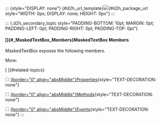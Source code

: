 ::: {style="DISPLAY: none"}
[](ms-xhelp:///?Id=d2h_url_template){#d2h_url_template}![](!package_url!){#d2h_package_url style="WIDTH: 0px; DISPLAY: none; HEIGHT: 0px"}
:::

::: {.d2h_secondary_topic style="PADDING-BOTTOM: 10pt; MARGIN: 0pt; PADDING-LEFT: 0pt; PADDING-RIGHT: 0pt; PADDING-TOP: 0pt"}
#### []{#_MaskedTextBox_Members}MaskedTextBox Members

MaskedTextBox exposes the following members.

More:

[ ]{#related-topics}

[![](../button.gif){border="0" align="absMiddle"}Properties](ms-xhelp:///?Id=d726cde3-e3fd-4940-88e1-dd8e1286660f){style="TEXT-DECORATION: none"}

[![](../button.gif){border="0" align="absMiddle"}Methods](ms-xhelp:///?Id=441dc333-5e71-4697-9119-1eff4a73a4ec){style="TEXT-DECORATION: none"}

[![](../button.gif){border="0" align="absMiddle"}Events](ms-xhelp:///?Id=879c25a9-f489-47e2-8d30-377eed4d4098){style="TEXT-DECORATION: none"}
:::
